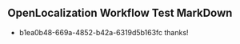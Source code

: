 ## OpenLocalization Workflow Test MarkDown
* b1ea0b48-669a-4852-b42a-6319d5b163fc thanks!

<!--HONumber=Jul16_HO4-->


